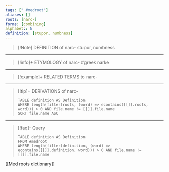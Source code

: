 ```yaml
---
tags: [" #medroot"]
aliases: []
roots: [narc-]
forms: [combining]
alphabet:: N
definition: [stupor, numbness]
---
```

>[!Note] DEFINITION of narc-
>stupor, numbness
_____
>[!info]+ ETYMOLOGY of narc-
>#greek narke
_____
>[!example]+ RELATED TERMS to narc-
>
_____
>[!tip]+ DERIVATIONS of narc-
>```dataview
>TABLE definition AS Definition 
>WHERE length(filter(roots, (word) => econtains([[]].roots, word))) > 0 AND file.name != [[]].file.name
>SORT file.name ASC
>```
___
>[!faq]- Query
>```dataview
>TABLE definition AS Definition
>FROM #medroot
>WHERE length(filter(definition, (word) => econtains([[]].definition, word))) > 0 AND file.name != [[]].file.name
>```

[[Med roots dictionary]]